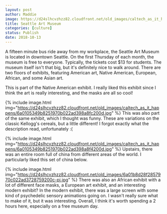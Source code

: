 ```yaml
---
layout: post
author: Maddie
image: https://d24slhcvzhzz82.cloudfront.net/old_images/caltech_as_it_happens/6a0105349b8251970b022ad398a8f8200d.jpg
title: Seattle Art Museum 
categories: [culture]
status: Publish
date: 2018-10-13
---
```


A fifteen minute bus ride away from my workplace, the Seattle Art Museum is located in downtown Seattle. On the first Thursday of each month, the museum is free to everyone. Typically, the tickets cost $13 for students. 
The museum itself isn't that big, but it's definitely nice to walk around. There are two floors of exhibits, featuring American art, Native American, European, African, and some Asian art.

This is part of the Native American exhibit. I really liked this exhibit since I think the art is really interesting, and the masks are all so cool!


{% include image.html img="https://d24slhcvzhzz82.cloudfront.net/old_images/caltech_as_it_happens/6a0105349b8251970b022ad398a8fc200d.jpg" %}
This was also part of the same exhibit, which I thought was funny. These are variations on the classic Kellogg's cereals, but a little different! I forgot exactly what the description read, unfortunately :(


{% include image.html img="https://d24slhcvzhzz82.cloudfront.net/old_images/caltech_as_it_happens/6a0105349b8251970b022ad398a8f4200d.jpg" %}
Upstairs, there was an entire room full of china from different areas of the world. I particularly liked this set of china below. 


{% include image.html img="https://d24slhcvzhzz82.cloudfront.net/old_images/6a01b8d28f2857970c022ad3728759200c-pi.jpg" %}
There was also an African exhibit with a lot of different face masks, a European art exhibit, and an interesting modern exhibit? In the modern exhibit, there was a large screen with some kind of psychedelic sensory animations going on. I wasn't really sure what to make of it, but it was interesting. 
Overall, I think it's worth spending a 2 hours here, especially on a free museum day.

